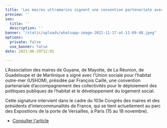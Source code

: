```yaml
---
title: 'Les maires ultramarins signent une convention partenariale avec l''USHOM '
preview: ''
seo:
  title: ''
  description: ''
banner: "/static/uploads/whatsapp-image-2021-11-17-at-11-09-48.jpeg"
options:
  private: false
  use_banner: false
date: 2021-06-29T12:01

---
```

L’Association des maires de Guyane, de Mayotte, de La Réunion, de Guadeloupe et de Martinique a signé avec l’Union sociale pour l’habitat outre-mer (USHOM), présidée par François Caillé, une convention partenariale d’accompagnement des collectivités pour le déploiement des politiques publiques de l’habitat et le développement du logement social.

Cette signature intervient dans le cadre du 103e Congrès des maires et des présidents d’intercommunalités de France, qui se tient actuellement au parc des Expositions de la porte de Versailles, à Paris (15 au 18 novembre).

* [Consulter l'article ](https://www.businessimmo.com/contents/132170/les-maires-ultramarins-signent-une-convention-partenariale-avec-lushom)